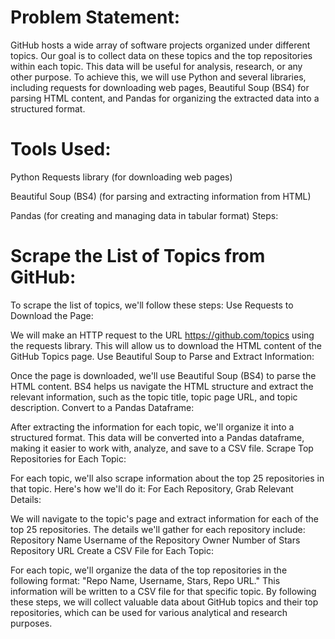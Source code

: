 # Problem Statement:
GitHub hosts a wide array of software projects organized under different topics. Our goal is to collect data on these topics and the top repositories within each topic. This data will be useful for analysis, research, or any other purpose. To achieve this, we will use Python and several libraries, including requests for downloading web pages, Beautiful Soup (BS4) for parsing HTML content, and Pandas for organizing the extracted data into a structured format.

# Tools Used:

Python
Requests library (for downloading web pages)

Beautiful Soup (BS4) (for parsing and extracting information from HTML)

Pandas (for creating and managing data in tabular format)
Steps:

# Scrape the List of Topics from GitHub:

To scrape the list of topics, we'll follow these steps:
Use Requests to Download the Page:

We will make an HTTP request to the URL https://github.com/topics using the requests library. This will allow us to download the HTML content of the GitHub Topics page.
Use Beautiful Soup to Parse and Extract Information:

Once the page is downloaded, we'll use Beautiful Soup (BS4) to parse the HTML content. BS4 helps us navigate the HTML structure and extract the relevant information, such as the topic title, topic page URL, and topic description.
Convert to a Pandas Dataframe:

After extracting the information for each topic, we'll organize it into a structured format. This data will be converted into a Pandas dataframe, making it easier to work with, analyze, and save to a CSV file.
Scrape Top Repositories for Each Topic:

For each topic, we'll also scrape information about the top 25 repositories in that topic. Here's how we'll do it:
For Each Repository, Grab Relevant Details:

We will navigate to the topic's page and extract information for each of the top 25 repositories. The details we'll gather for each repository include:
Repository Name
Username of the Repository Owner
Number of Stars
Repository URL
Create a CSV File for Each Topic:

For each topic, we'll organize the data of the top repositories in the following format: "Repo Name, Username, Stars, Repo URL." This information will be written to a CSV file for that specific topic.
By following these steps, we will collect valuable data about GitHub topics and their top repositories, which can be used for various analytical and research purposes.







